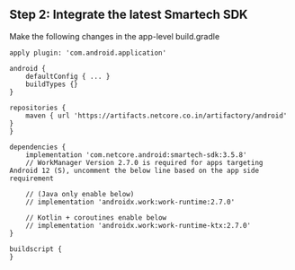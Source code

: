 ## Step 2: Integrate the latest Smartech SDK

Make the following changes in the app-level build.gradle
```shell-session
apply plugin: 'com.android.application'

android {
    defaultConfig { ... }
    buildTypes {}
}

repositories {
    maven { url 'https://artifacts.netcore.co.in/artifactory/android' }
}

dependencies {
    implementation 'com.netcore.android:smartech-sdk:3.5.8'
    // WorkManager Version 2.7.0 is required for apps targeting Android 12 (S), uncomment the below line based on the app side requirement

    // (Java only enable below)
    // implementation 'androidx.work:work-runtime:2.7.0'

    // Kotlin + coroutines enable below
    // implementation 'androidx.work:work-runtime-ktx:2.7.0'
}

buildscript {
}
```
